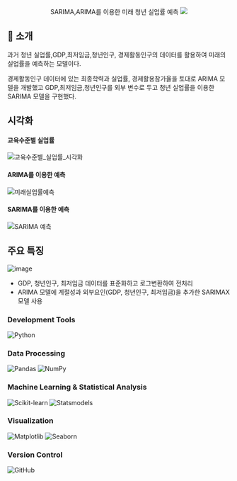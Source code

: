 <div align="center">

SARIMA,ARIMA를 이용한 미래 청년 실업률 예측
<img src="https://img.shields.io/badge/프로젝트 기간-2024.07~2024.11-green?style=flat&logoColor=white" />
</div>

## 📝 소개
과거 청년 실업률,GDP,최저임금,청년인구, 경제활동인구의 데이터를 활용하여 미래의 실업률을 예측하는 모델이다.

경제활동인구 데이터에 있는 최종학력과 실업률, 경제활용참가율을 토대로 ARIMA 모델을 개발했고
GDP,최저임금,청년인구를 외부 변수로 두고 청년 실업률을 이용한 SARIMA 모델을 구현했다.

## 시각화
#### 교육수준별 실업률 
![교육수준별_실업률_시각화](https://github.com/user-attachments/assets/3fd00def-efea-428a-a1d4-ef5bda036071)

#### ARIMA를 이용한 예측
![미래실업률예측](https://github.com/user-attachments/assets/422267f7-eb9e-46e0-8e56-e29bc4baf506)

#### SARIMA를 이용한 예측
![SARIMA 예측](https://github.com/user-attachments/assets/324d5a7d-9607-4e75-b670-21110b8deaf1)

## 주요 특징
![image](https://github.com/user-attachments/assets/6e680907-1ee4-465d-9f41-79769bbb33b8)



- GDP, 청년인구, 최저임금 데이터를 표준화하고 로그변환하여 전처리
- ARIMA 모델에 계절성과 외부요인(GDP, 청년인구, 최저임금)을 추가한 SARIMAX 모델 사용



### Development Tools
![Python](https://img.shields.io/badge/Python-3776AB?style=for-the-badge&logo=python&logoColor=white)

### Data Processing
![Pandas](https://img.shields.io/badge/Pandas-150458?style=for-the-badge&logo=pandas&logoColor=white)
![NumPy](https://img.shields.io/badge/NumPy-013243?style=for-the-badge&logo=numpy&logoColor=white)

### Machine Learning & Statistical Analysis
![Scikit-learn](https://img.shields.io/badge/Scikit_learn-F7931E?style=for-the-badge&logo=scikit-learn&logoColor=white)
![Statsmodels](https://img.shields.io/badge/Statsmodels-2196F3?style=for-the-badge&logo=python&logoColor=white)

### Visualization
![Matplotlib](https://img.shields.io/badge/Matplotlib-11557c?style=for-the-badge&logo=python&logoColor=white)
![Seaborn](https://img.shields.io/badge/Seaborn-385F73?style=for-the-badge&logo=python&logoColor=white)

### Version Control
![GitHub](https://img.shields.io/badge/GitHub-181717?style=for-the-badge&logo=github&logoColor=white)
